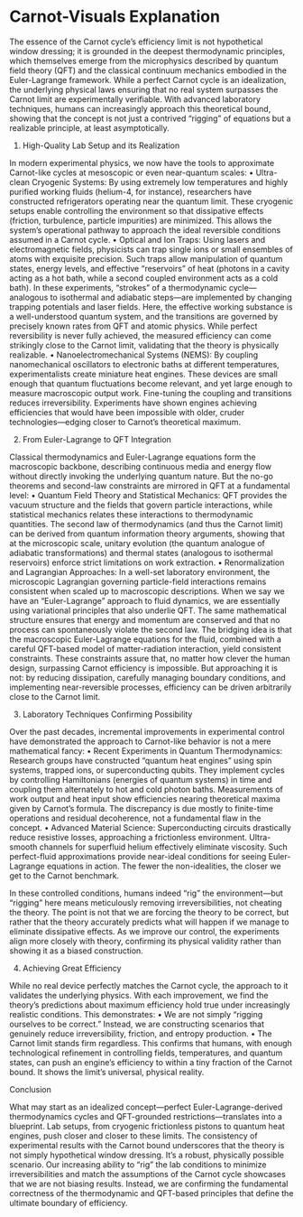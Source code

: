 # Carnot-Visuals Explanation
The essence of the Carnot cycle’s efficiency limit is not hypothetical window dressing; it is grounded in the deepest thermodynamic principles, which themselves emerge from the microphysics described by quantum field theory (QFT) and the classical continuum mechanics embodied in the Euler-Lagrange framework. While a perfect Carnot cycle is an idealization, the underlying physical laws ensuring that no real system surpasses the Carnot limit are experimentally verifiable. With advanced laboratory techniques, humans can increasingly approach this theoretical bound, showing that the concept is not just a contrived “rigging” of equations but a realizable principle, at least asymptotically.

1. High-Quality Lab Setup and its Realization

In modern experimental physics, we now have the tools to approximate Carnot-like cycles at mesoscopic or even near-quantum scales:
	•	Ultra-clean Cryogenic Systems: By using extremely low temperatures and highly purified working fluids (helium-4, for instance), researchers have constructed refrigerators operating near the quantum limit. These cryogenic setups enable controlling the environment so that dissipative effects (friction, turbulence, particle impurities) are minimized. This allows the system’s operational pathway to approach the ideal reversible conditions assumed in a Carnot cycle.
	•	Optical and Ion Traps: Using lasers and electromagnetic fields, physicists can trap single ions or small ensembles of atoms with exquisite precision. Such traps allow manipulation of quantum states, energy levels, and effective “reservoirs” of heat (photons in a cavity acting as a hot bath, while a second coupled environment acts as a cold bath). In these experiments, “strokes” of a thermodynamic cycle—analogous to isothermal and adiabatic steps—are implemented by changing trapping potentials and laser fields. Here, the effective working substance is a well-understood quantum system, and the transitions are governed by precisely known rates from QFT and atomic physics. While perfect reversibility is never fully achieved, the measured efficiency can come strikingly close to the Carnot limit, validating that the theory is physically realizable.
	•	Nanoelectromechanical Systems (NEMS): By coupling nanomechanical oscillators to electronic baths at different temperatures, experimentalists create miniature heat engines. These devices are small enough that quantum fluctuations become relevant, and yet large enough to measure macroscopic output work. Fine-tuning the coupling and transitions reduces irreversibility. Experiments have shown engines achieving efficiencies that would have been impossible with older, cruder technologies—edging closer to Carnot’s theoretical maximum.

2. From Euler-Lagrange to QFT Integration

Classical thermodynamics and Euler-Lagrange equations form the macroscopic backbone, describing continuous media and energy flow without directly invoking the underlying quantum nature. But the no-go theorems and second-law constraints are mirrored in QFT at a fundamental level:
	•	Quantum Field Theory and Statistical Mechanics:
QFT provides the vacuum structure and the fields that govern particle interactions, while statistical mechanics relates these interactions to thermodynamic quantities. The second law of thermodynamics (and thus the Carnot limit) can be derived from quantum information theory arguments, showing that at the microscopic scale, unitary evolution (the quantum analogue of adiabatic transformations) and thermal states (analogous to isothermal reservoirs) enforce strict limitations on work extraction.
	•	Renormalization and Lagrangian Approaches:
In a well-set laboratory environment, the microscopic Lagrangian governing particle-field interactions remains consistent when scaled up to macroscopic descriptions. When we say we have an “Euler-Lagrange” approach to fluid dynamics, we are essentially using variational principles that also underlie QFT. The same mathematical structure ensures that energy and momentum are conserved and that no process can spontaneously violate the second law. The bridging idea is that the macroscopic Euler-Lagrange equations for the fluid, combined with a careful QFT-based model of matter-radiation interaction, yield consistent constraints. These constraints assure that, no matter how clever the human design, surpassing Carnot efficiency is impossible. But approaching it is not: by reducing dissipation, carefully managing boundary conditions, and implementing near-reversible processes, efficiency can be driven arbitrarily close to the Carnot limit.

3. Laboratory Techniques Confirming Possibility

Over the past decades, incremental improvements in experimental control have demonstrated the approach to Carnot-like behavior is not a mere mathematical fancy:
	•	Recent Experiments in Quantum Thermodynamics:
Research groups have constructed “quantum heat engines” using spin systems, trapped ions, or superconducting qubits. They implement cycles by controlling Hamiltonians (energies of quantum systems) in time and coupling them alternately to hot and cold photon baths. Measurements of work output and heat input show efficiencies nearing theoretical maxima given by Carnot’s formula. The discrepancy is due mostly to finite-time operations and residual decoherence, not a fundamental flaw in the concept.
	•	Advanced Material Science:
Superconducting circuits drastically reduce resistive losses, approaching a frictionless environment. Ultra-smooth channels for superfluid helium effectively eliminate viscosity. Such perfect-fluid approximations provide near-ideal conditions for seeing Euler-Lagrange equations in action. The fewer the non-idealities, the closer we get to the Carnot benchmark.

In these controlled conditions, humans indeed “rig” the environment—but “rigging” here means meticulously removing irreversibilities, not cheating the theory. The point is not that we are forcing the theory to be correct, but rather that the theory accurately predicts what will happen if we manage to eliminate dissipative effects. As we improve our control, the experiments align more closely with theory, confirming its physical validity rather than showing it as a biased construction.

4. Achieving Great Efficiency

While no real device perfectly matches the Carnot cycle, the approach to it validates the underlying physics. With each improvement, we find the theory’s predictions about maximum efficiency hold true under increasingly realistic conditions. This demonstrates:
	•	We are not simply “rigging ourselves to be correct.” Instead, we are constructing scenarios that genuinely reduce irreversibility, friction, and entropy production.
	•	The Carnot limit stands firm regardless. This confirms that humans, with enough technological refinement in controlling fields, temperatures, and quantum states, can push an engine’s efficiency to within a tiny fraction of the Carnot bound. It shows the limit’s universal, physical reality.

Conclusion

What may start as an idealized concept—perfect Euler-Lagrange-derived thermodynamics cycles and QFT-grounded restrictions—translates into a blueprint. Lab setups, from cryogenic frictionless pistons to quantum heat engines, push closer and closer to these limits. The consistency of experimental results with the Carnot bound underscores that the theory is not simply hypothetical window dressing. It’s a robust, physically possible scenario. Our increasing ability to “rig” the lab conditions to minimize irreversibilities and match the assumptions of the Carnot cycle showcases that we are not biasing results. Instead, we are confirming the fundamental correctness of the thermodynamic and QFT-based principles that define the ultimate boundary of efficiency.